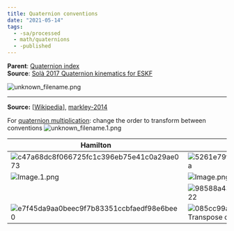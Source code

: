 ```yaml
---
title: Quaternion conventions
date: "2021-05-14"
tags:
  - -sa/processed
  - math/quaternions
  - -published
---
```


**Parent**: [Quaternion index](rotations/quaternion-index.md)  
**Source**: [Solà 2017 Quaternion kinematics for ESKF](solà-2017-quaternion-kinematics-for-eskf.md)

![unknown_filename.png](./_resources/Quaternion_conventions.resources/unknown_filename.png)

---

**Source:** \[[Wikipedia](http://en.wikipedia.org/wiki/quaternions_and_spatial_rotation)\], [markley-2014](bibliography/markley-2014.md)

For [quaternion multiplication](rotations/quaternion-multiplication.md): change the order to transform between conventions
![unknown_filename.1.png](./_resources/Quaternion_conventions.resources/unknown_filename.1.png)

| Hamilton | Shuster |
| --- | --- |
| ![c47a68dc8f066725fc1c396eb75e41c0a29ae073](http://wikimedia.org/api/rest_v1/media/math/render/svg/c47a68dc8f066725fc1c396eb75e41c0a29ae073) | ![5261e79fcaea90cfc58979041db6fa325a4dfe5a](http://wikimedia.org/api/rest_v1/media/math/render/svg/5261e79fcaea90cfc58979041db6fa325a4dfe5a) |
| ![Image.1.png](./_resources/Quaternion_conventions.resources/Image.1.png) | ![Image.png](./_resources/Quaternion_conventions.resources/Image.png) |
|     | ![98588a43a484a30aee1a363e8c66eea187f16d22](http://wikimedia.org/api/rest_v1/media/math/render/svg/98588a43a484a30aee1a363e8c66eea187f16d22) |
| ![e7f45da9aa0beec9f7b83351ccbfaedf98e6bee0](http://wikimedia.org/api/rest_v1/media/math/render/svg/e7f45da9aa0beec9f7b83351ccbfaedf98e6bee0) | ![085cc99ad35d09041f082ffab67f86f5f0cfe337](http://wikimedia.org/api/rest_v1/media/math/render/svg/085cc99ad35d09041f082ffab67f86f5f0cfe337)<br>Transpose of the Hamiltonian version |

